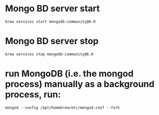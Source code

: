 # Mongo BD server start
```brew services start mongodb-community@6.0```
# Mongo BD server stop
```brew services stop mongodb-community@6.0```

# run MongoDB (i.e. the mongod process) manually as a background process, run:
```mongod --config /opt/homebrew/etc/mongod.conf --fork```